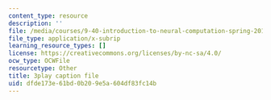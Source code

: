 ```yaml
---
content_type: resource
description: ''
file: /media/courses/9-40-introduction-to-neural-computation-spring-2018/dfde173e61bd0b209e5a604df83fc14b_KXnHxZdn8NU.srt
file_type: application/x-subrip
learning_resource_types: []
license: https://creativecommons.org/licenses/by-nc-sa/4.0/
ocw_type: OCWFile
resourcetype: Other
title: 3play caption file
uid: dfde173e-61bd-0b20-9e5a-604df83fc14b
---
```


